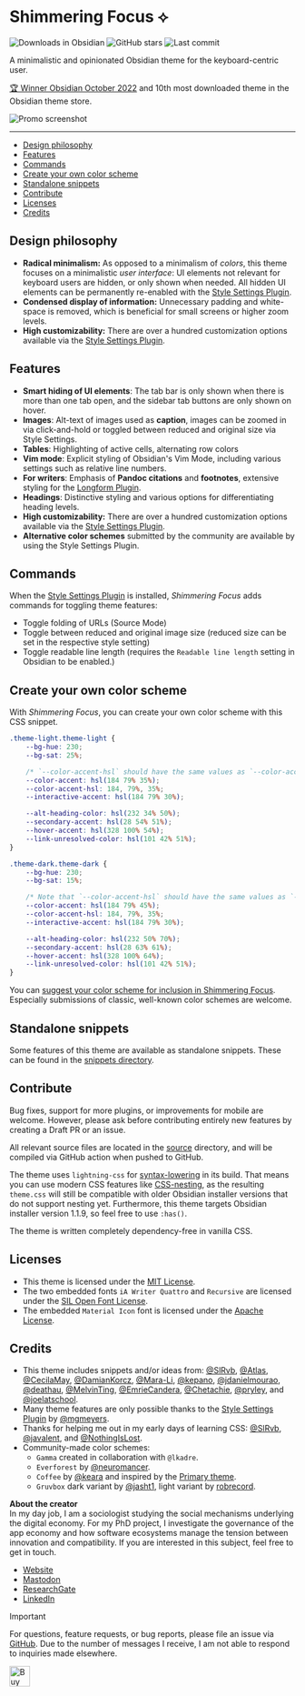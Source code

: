 # Shimmering Focus ⟡
![Downloads in Obsidian](https://img.shields.io/badge/downloads-205263-6E4E9B?style=plastic&logo=obsidian&color=%23483699)
![GitHub stars](https://img.shields.io/github/stars/chrisgrieser/shimmering-focus?style=plastic&label=%E2%98%85%20Stars)
![Last commit](https://img.shields.io/github/last-commit/chrisgrieser/shimmering-focus?style=plastic)

A minimalistic and opinionated Obsidian theme for the keyboard-centric user.

[🏆 Winner Obsidian October
2022](https://obsidian.md/blog/2022-obsidian-october-winners/) and 10th most
downloaded theme in the Obsidian theme store.

![Promo screenshot](https://github.com/user-attachments/assets/d2b8d0cb-dc16-4967-9046-1b68a518f1ba)

---

<!-- toc -->

- [Design philosophy](#design-philosophy)
- [Features](#features)
- [Commands](#commands)
- [Create your own color scheme](#create-your-own-color-scheme)
- [Standalone snippets](#standalone-snippets)
- [Contribute](#contribute)
- [Licenses](#licenses)
- [Credits](#credits)

<!-- tocstop -->

## Design philosophy
- **Radical minimalism:** As opposed to a minimalism of *colors*, this theme
  focuses on a minimalistic *user interface*: UI elements not relevant for
  keyboard users are hidden, or only shown when needed. All hidden UI elements
  can be permanently re-enabled with the [Style Settings
  Plugin](https://obsidian.md/plugins?id=obsidian-style-settings).
- **Condensed display of information:** Unnecessary padding and white-space is
  removed, which is beneficial for small screens or higher zoom levels.
- **High customizability:** There are over a hundred customization options
  available via the [Style Settings
  Plugin](https://obsidian.md/plugins?id=obsidian-style-settings).

## Features
- **Smart hiding of UI elements**: The tab bar is only shown when there is more
  than one tab open, and the sidebar tab buttons are only shown on hover.
- **Images**: Alt-text of images used as **caption**, images can be zoomed in
  via click-and-hold or toggled between reduced and original size via Style
  Settings.
- **Tables**: Highlighting of active cells, alternating row colors
- **Vim mode**: Explicit styling of Obsidian's Vim Mode, including various
  settings such as relative line numbers.
- **For writers**: Emphasis of **Pandoc citations** and **footnotes**, extensive
  styling for the [Longform Plugin](https://obsidian.md/plugins?id=longform).
- **Headings**: Distinctive styling and various options for differentiating
  heading levels.
- **High customizability:** There are over a hundred customization options
  available via the [Style Settings
  Plugin](https://obsidian.md/plugins?id=obsidian-style-settings).
- **Alternative color schemes** submitted by the community are available by
  using the Style Settings Plugin.

## Commands
When the [Style Settings
Plugin](https://obsidian.md/plugins?id=obsidian-style-settings) is installed,
*Shimmering Focus* adds commands for toggling theme features:
- Toggle folding of URLs (Source Mode)
- Toggle between reduced and original image size (reduced size can be set in the
  respective style setting)
- Toggle readable line length (requires the `Readable line length` setting in
  Obsidian to be enabled.)

## Create your own color scheme
With *Shimmering Focus*, you can create your own color scheme with this CSS
snippet.

```css
.theme-light.theme-light {
    --bg-hue: 230;
    --bg-sat: 25%;

    /* `--color-accent-hsl` should have the same values as `--color-accent` */
    --color-accent: hsl(184 79% 35%);
    --color-accent-hsl: 184, 79%, 35%;
    --interactive-accent: hsl(184 79% 30%);

    --alt-heading-color: hsl(232 34% 50%);
    --secondary-accent: hsl(28 54% 51%);
    --hover-accent: hsl(328 100% 54%);
    --link-unresolved-color: hsl(101 42% 51%);
}

.theme-dark.theme-dark {
    --bg-hue: 230;
    --bg-sat: 15%;

    /* Note that `--color-accent-hsl` should have the same values as `--color-accent` */
    --color-accent: hsl(184 79% 45%);
    --color-accent-hsl: 184, 79%, 35%;
    --interactive-accent: hsl(184 79% 30%);

    --alt-heading-color: hsl(232 50% 70%);
    --secondary-accent: hsl(28 63% 61%);
    --hover-accent: hsl(328 100% 64%);
	--link-unresolved-color: hsl(101 42% 51%);
}
```

You can [suggest your color scheme for inclusion in Shimmering
Focus](https://github.com/chrisgrieser/shimmering-focus/discussions/categories/suggest-your-color-scheme-for-inclusion-in-shimmering-focus).
Especially submissions of classic, well-known color schemes are welcome.

## Standalone snippets
Some features of this theme are available as standalone snippets. These can be
found in the [snippets directory](./snippets).

<!-- vale Google.Will = NO -->
## Contribute
Bug fixes, support for more plugins, or improvements for mobile are welcome.
However, please ask before contributing entirely new features by creating a
Draft PR or an issue.

All relevant source files are located in the [source](./source) directory, and
will be compiled via GitHub action when pushed to GitHub.

The theme uses `lightning-css` for
[syntax-lowering](https://lightningcss.dev/transpilation.html#syntax-lowering)
in its build. That means you can use modern CSS features like
[CSS-nesting](https://developer.mozilla.org/en-US/docs/Web/CSS/CSS_nesting), as
the resulting `theme.css` will still be compatible with older Obsidian installer
versions that do not support nesting yet. Furthermore, this theme targets
Obsidian installer version 1.1.9, so feel free to use `:has()`.

The theme is written completely dependency-free in vanilla CSS.

## Licenses
- This theme is licensed under the [MIT
  License](https://github.com/chrisgrieser/shimmering-focus/blob/main/LICENSE).
- The two embedded fonts `iA Writer Quattro` and `Recursive` are licensed under
  the [SIL Open Font License](https://www.wikiwand.com/en/SIL_Open_Font_License).
- The embedded `Material Icon` font is licensed under the [Apache
  License](https://developers.google.com/fonts/docs/material_icons#licensing).

<!-- vale Google.FirstPerson = NO -->
## Credits
- This theme includes snippets and/or ideas from:
  [@SlRvb](https://github.com/SlRvb), [@Atlas](https://github.com/zcysxy),
  [@CecilaMay](https://github.com/ceciliamay),
  [@DamianKorcz](https://github.com/damiankorcz),
  [@Mara-Li](https://github.com/Mara-Li), [@kepano](https://github.com/kepano),
  [@jdanielmourao](https://github.com/jdanielmourao),
  [@deathau](https://github.com/deathau/),
  [@MelvinTing](https://github.com/tingmelvin/),
  [@EmrieCandera](https://github.com/Emrie-Candera),
  [@Chetachie](https://github.com/chetachiezikeuzor),
  [@pryley](https://github.com/pryley), and
  [@joelatschool](https://github.com/joelatschool).
- Many theme features are only possible thanks to the [Style Settings
  Plugin](https://obsidian.md/plugins?id=obsidian-style-settings) by
  [@mgmeyers](https://github.com/mgmeyers).
- Thanks for helping me out in my early days of learning CSS:
  [@SlRvb](https://github.com/SlRvb),
  [@javalent](https://github.com/valentine195), and
  [@NothingIsLost](https://github.com/nothingislost).
- Community-made color schemes:
	+ `Gamma` created in collaboration with `@lkadre`.
	+ `Everforest` by
	  [@neuromancer](https://github.com/chrisgrieser/shimmering-focus/discussions/291).
	+ `Coffee` by
	  [@keara](https://github.com/chrisgrieser/shimmering-focus/discussions/274)
	  and inspired by the [Primary
	  theme](https://github.com/primary-theme/obsidian).
	+ `Gruvbox` dark variant by
	  [@jasht1](https://github.com/chrisgrieser/shimmering-focus/discussions/311),
	  light variant by
	  [robrecord](https://github.com/chrisgrieser/shimmering-focus/discussions/257).

**About the creator**  
In my day job, I am a sociologist studying the social mechanisms underlying the
digital economy. For my PhD project, I investigate the governance of the app
economy and how software ecosystems manage the tension between innovation and
compatibility. If you are interested in this subject, feel free to get in touch.

- [Website](https://chris-grieser.de/)
- [Mastodon](https://pkm.social/@pseudometa)
- [ResearchGate](https://www.researchgate.net/profile/Christopher-Grieser)
- [LinkedIn](https://www.linkedin.com/in/christopher-grieser-ba693b17a/)

> [!IMPORTANT]
> For questions, feature requests, or bug reports, please file an issue via
> [GitHub](https://github.com/chrisgrieser/shimmering-focus/issues/new/choose).
> Due to the number of messages I receive, I am not able to respond to inquiries
> made elsewhere.

<a href='https://ko-fi.com/Y8Y86SQ91' target='_blank'> <img height='36'
style='border:0px;height:36px;' src='https://cdn.ko-fi.com/cdn/kofi1.png?v=3'
border='0' alt='Buy Me a Coffee at ko-fi.com' /></a>
